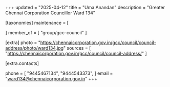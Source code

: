 +++
updated = "2025-04-12"
title = "Uma Anandan"
description = "Greater Chennai Corporation Councillor Ward 134"

[taxonomies]
maintenance = [

]
member_of = [
    "group/gcc-council"
]

[extra]
photo = "https://chennaicorporation.gov.in/gcc/council/council-address/photo/ward134.jpg"
sources = [
    "https://chennaicorporation.gov.in/gcc/council/council-address/"
]

[extra.contacts]

phone = [
    "9445467134",
    "9444543373",
    ]
email = "ward134@chennaicorporation.gov.in"
+++